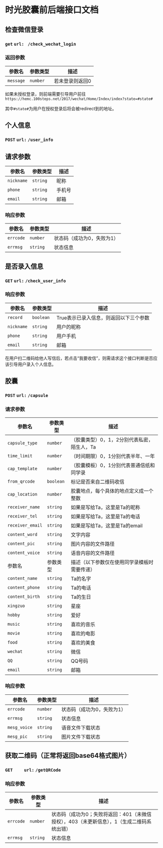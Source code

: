 # 时光胶囊前后端接口文档

## 检查微信登录

### `get`  		`url: ` `/check_wechat_login`



### 返回参数

| 参数名    | 参数类型 | 描述            |
| --------- | -------- | --------------- |
| `message` | `number` | 若未登录则返回0 |

如果未授权登录，则前端需要引导用户前往`https://hemc.100steps.net/2017/wechat/Home/Index/index?state=#state#`

其中`#state#`为用户在授权登录后将会被redirect到的地址。



## 个人信息

### `POST`		`url:` `/user_info`

## 请求参数

| 参数名     | 参数类型 | 描述   |
| ---------- | -------- | ------ |
| `nickname` | `string` | 昵称   |
| `phone`    | `string` | 手机号 |
| `email`    | `string` | 邮箱   |

### 响应参数

| 参数名    | 参数类型 | 描述                       |
| --------- | -------- | -------------------------- |
| `errcode` | `number` | 状态码（成功为0，失败为1） |
| `errmsg`  | `string` | 状态信息                   |



## 是否录入信息

### `GET`		`url:` `/check_user_info`

### 响应参数

| 参数名     | 参数类型  | 描述                                   |
| ---------- | --------- | -------------------------------------- |
| `record`   | `boolean` | True表示已录入信息，则返回以下三个参数 |
| `nickname` | `string`  | 用户的昵称                             |
| `phone`    | `string`  | 用户手机                               |
| `email`    | `string`  | 邮箱                                   |

在用户扫二维码给他人写信后，若点击“我要收信”，则需请求这个接口判断是否应该引导用户录入个人信息。

## 胶囊

### `POST`		`url:` `/capsule`

### 请求参数

| 参数名           | 参数类型 | 描述                                         |
| ---------------- | -------- | -------------------------------------------- |
| `capsule_type`   | `number` | （胶囊类型）0，1，2分别代表私密，陌生人，Ta  |
| `time_limit`     | `number` | （时间期限）0，1分别代表半年、一年           |
| `cap_template`   | `number` | （胶囊模板）0，1分别代表普通信纸和同学录     |
| `from_qrcode`    | `boolean` | 标记是否来自二维码收信                       |
| `cap_location`   | `number` | 胶囊地点，每个具体的地点定义成一个整数       |
| `receiver_name`  | `string` | 如果是写给Ta，这里是Ta的昵称                 |
| `receiver_tel`   | `string` | 如果是写给Ta，这里是Ta的电话                 |
| `receiver_email` | `string` | 如果是写给Ta，这里是Ta的email                |
| `content_word`   | `string` | 文字内容                                     |
| `content_pic`    | `string` | 图片内容的文件路径                           |
| `content_voice`  | `string` | 语音内容的文件路径                           |
| 参数名           | 参数类型 | 描述（以下参数仅在使用同学录模板时需要传递） |
| `content_name`   | `string` | Ta的名字                                     |
| `content_phone`  | `string` | Ta的电话                                     |
| `content_birth`  | `string` | Ta的生日                                     |
| `xingzuo`        | `string`  | 星座                                         |
| `hobby`          | `string`  | 爱好                                         |
| `music`          | `string`  | 喜欢的音乐                                   |
| `movie`          | `string`  | 喜欢的电影                                   |
| `food`           | `string`  | 喜欢的美食                                   |
| `wechat`         | `string`  | 微信                                         |
| `QQ`             | `string`  | QQ号码                                       |
| `email`          | `string`  | 邮箱                                         |

### 响应参数

| 参数名       | 参数类型 | 描述                       |
| ------------ | -------- | -------------------------- |
| `errcode`    | `number` | 状态码（成功为0，失败为1） |
| `errmsg`     | `string` | 状态信息                   |
| `mesg_voice` | `string` | 语音文件下载状态           |
| `mesg_pic`   | `string` | 图片文件下载状态           |

## 获取二维码（正常将返回base64格式图片）

### `GET	`	`url:` `/getQRCode`

### 响应参数

| 参数名    | 参数类型 | 描述                                                         |
| --------- | -------- | ------------------------------------------------------------ |
| `errcode` | `number` | 状态码（成功为0；失败将返回：401（未微信授权），403（未更新信息），1（生成二维码系统出错）|
| `errmsg`  | `string` | 状态信息|



